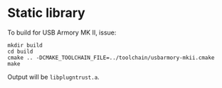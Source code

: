 # Static library

To build for USB Armory MK II, issue:

```
mkdir build
cd build
cmake .. -DCMAKE_TOOLCHAIN_FILE=../toolchain/usbarmory-mkii.cmake
make
```

Output will be `libplugntrust.a`.
